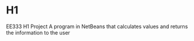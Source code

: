 # H1
EE333 H1 Project
A program in NetBeans that calculates values and returns the information to the user
